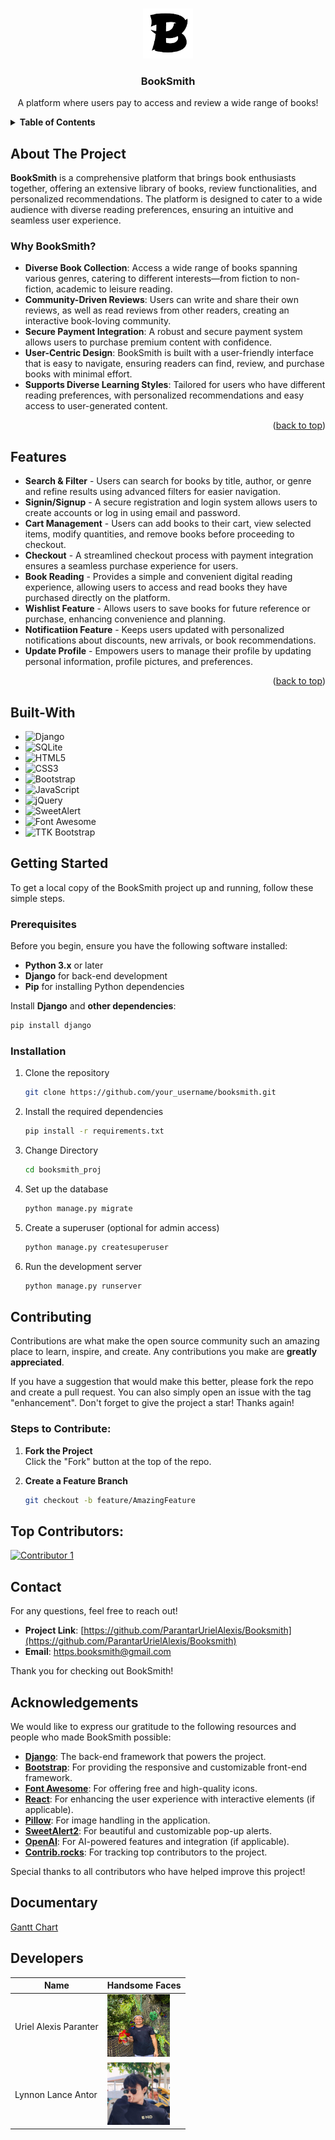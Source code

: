 <!-- BACK TO TOP LINK -->

<a id="readme-top"></a>

<!-- PROJECT SHIELDS -->
<!-- Using markdown "reference style" links for readability. -->

<!-- PROJECT LOGO -->
<br />
<div align="center">
  <a href="https://github.com/your_username/booksmith">
    <img src="booksmith_proj\static\images\booksmith_logo.png" alt="BookSmith Logo" width="80" height="80">
  </a>
  <h3 align="center">BookSmith</h3>
  <p align="center">
    A platform where users pay to access and review a wide range of books! <br />
  </p>
</div>

<!-- TABLE OF CONTENTS -->
<details>
  <summary><strong>Table of Contents</strong></summary>
  <ol>
    <li><a href="#about-the-project">About The Project</a></li>
    <li><a href="#features">Features</a></li>
    <li><a href="#built-with">Built With</a></li>
    <li><a href="#getting-started">Getting Started</a></li>
    <li><a href="#roadmap">Roadmap</a></li>
    <li><a href="#contributing">Contributing</a></li>
    <li><a href="#contact">Contact</a></li>
    <li><a href="#acknowledgments">Acknowledgments</a></li>
    <li><a href="#documentary">Documentary</a></li>
  </ol>
</details>

<!-- ABOUT THE PROJECT -->

## About The Project

**BookSmith** is a comprehensive platform that brings book enthusiasts together, offering an extensive library of books, review functionalities, and personalized recommendations. The platform is designed to cater to a wide audience with diverse reading preferences, ensuring an intuitive and seamless user experience.

### Why BookSmith?

- **Diverse Book Collection**: Access a wide range of books spanning various genres, catering to different interests—from fiction to non-fiction, academic to leisure reading.
- **Community-Driven Reviews**: Users can write and share their own reviews, as well as read reviews from other readers, creating an interactive book-loving community.
- **Secure Payment Integration**: A robust and secure payment system allows users to purchase premium content with confidence.
- **User-Centric Design**: BookSmith is built with a user-friendly interface that is easy to navigate, ensuring readers can find, review, and purchase books with minimal effort.
- **Supports Diverse Learning Styles**: Tailored for users who have different reading preferences, with personalized recommendations and easy access to user-generated content.

<p align="right">(<a href="#readme-top">back to top</a>)</p>

## Features

- **Search & Filter** - Users can search for books by title, author, or genre and refine results using advanced filters for easier navigation.
- **Signin/Signup** - A secure registration and login system allows users to create accounts or log in using email and password.
- **Cart Management** - Users can add books to their cart, view selected items, modify quantities, and remove books before proceeding to checkout.
- **Checkout** - A streamlined checkout process with payment integration ensures a seamless purchase experience for users.
- **Book Reading** - Provides a simple and convenient digital reading experience, allowing users to access and read books they have purchased directly on the platform.
- **Wishlist Feature** - Allows users to save books for future reference or purchase, enhancing convenience and planning.
- **Notificatiion Feature** - Keeps users updated with personalized notifications about discounts, new arrivals, or book recommendations.
- **Update Profile** - Empowers users to manage their profile by updating personal information, profile pictures, and preferences.

<p align="right">(<a href="#readme-top">back to top</a>)</p>

 <!-- BUILT WITH -->

## Built-With

- ![Django](https://img.shields.io/badge/Django-092E20?style=for-the-badge&logo=django&logoColor=white)
- ![SQLite](https://img.shields.io/badge/SQLite-07405E?style=for-the-badge&logo=sqlite&logoColor=white)
- ![HTML5](https://img.shields.io/badge/HTML5-E34F26?style=for-the-badge&logo=html5&logoColor=white)
- ![CSS3](https://img.shields.io/badge/CSS3-1572B6?style=for-the-badge&logo=css3&logoColor=white)
- ![Bootstrap](https://img.shields.io/badge/Bootstrap-563D7C?style=for-the-badge&logo=bootstrap&logoColor=white)
- ![JavaScript](https://img.shields.io/badge/JavaScript-F7DF1E?style=for-the-badge&logo=javascript&logoColor=black)
- ![jQuery](https://img.shields.io/badge/jQuery-0769AD?style=for-the-badge&logo=jquery&logoColor=white)
- ![SweetAlert](https://img.shields.io/badge/SweetAlert2-FF4154?style=for-the-badge&logo=sweetalert&logoColor=white)
- ![Font Awesome](https://img.shields.io/badge/Font%20Awesome-339AF0?style=for-the-badge&logo=fontawesome&logoColor=white)
- ![TTK Bootstrap](https://img.shields.io/badge/TTK%20Bootstrap-7952B3?style=for-the-badge&logo=bootstrap&logoColor=white)

## Getting Started

To get a local copy of the BookSmith project up and running, follow these simple steps.

### Prerequisites

Before you begin, ensure you have the following software installed:

- **Python 3.x** or later
- **Django** for back-end development
- **Pip** for installing Python dependencies

Install **Django** and **other dependencies**:

```sh
pip install django
```

### Installation

1. Clone the repository
   ```sh
   git clone https://github.com/your_username/booksmith.git
   ```
2. Install the required dependencies

   ```sh
   pip install -r requirements.txt

   ```

3. Change Directory
   ```sh
   cd booksmith_proj
   ```
4. Set up the database
   ```sh
   python manage.py migrate
   ```
5. Create a superuser (optional for admin access)
   ```sh
   python manage.py createsuperuser
   ```
6. Run the development server
   ```sh
   python manage.py runserver
   ```

## Contributing

Contributions are what make the open source community such an amazing place to learn, inspire, and create. Any contributions you make are **greatly appreciated**.

If you have a suggestion that would make this better, please fork the repo and create a pull request. You can also simply open an issue with the tag "enhancement".
Don't forget to give the project a star! Thanks again!

### Steps to Contribute:

1. **Fork the Project**  
   Click the "Fork" button at the top of the repo.

2. **Create a Feature Branch**
   ```sh
   git checkout -b feature/AmazingFeature
   ```

## Top Contributors:

[![Contributor 1](https://contrib.rocks/image?repo=ParantarUrielAlexis/Booksmith)](https://github.com/ParantarUrielAlexis/Booksmith/graphs/contributors)

## Contact

For any questions, feel free to reach out!

- **Project Link**: [https://github.com/ParantarUrielAlexis/Booksmith](https://github.com/ParantarUrielAlexis/Booksmith)
- **Email**: https.booksmith@gmail.com

Thank you for checking out BookSmith!

## Acknowledgements

We would like to express our gratitude to the following resources and people who made BookSmith possible:

- **[Django](https://www.djangoproject.com/)**: The back-end framework that powers the project.
- **[Bootstrap](https://getbootstrap.com/)**: For providing the responsive and customizable front-end framework.
- **[Font Awesome](https://fontawesome.com/)**: For offering free and high-quality icons.
- **[React](https://reactjs.org/)**: For enhancing the user experience with interactive elements (if applicable).
- **[Pillow](https://pillow.readthedocs.io/en/stable/)**: For image handling in the application.
- **[SweetAlert2](https://sweetalert2.github.io/)**: For beautiful and customizable pop-up alerts.
- **[OpenAI](https://openai.com/)**: For AI-powered features and integration (if applicable).
- **[Contrib.rocks](https://contrib.rocks/)**: For tracking top contributors to the project.

Special thanks to all contributors who have helped improve this project!

## Documentary

<p>
   <a href="BookSmith_GanttChart.xlsx" download>Gantt Chart</a>
</p>

## Developers

| Name                  | Handsome Faces                                                                                          |
| --------------------- | ------------------------------------------------------------------------------------------------------- |
| Uriel Alexis Paranter | <img src="booksmith_proj/static/images/uriel.jpg" alt="Uriel Alexis Paranter" width="100" height="100"> |
| Lynnon Lance Antor    | <img src="booksmith_proj/static/images/lance.jpg" alt="Lynnon Lance Antor" width="100" height="100">    |
